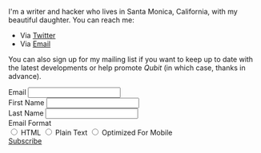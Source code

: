 I'm a writer and hacker who lives in Santa Monica, California, with my beautiful daughter. You can reach me:

* Via [Twitter]
* Via [Email]

[Twitter]:http://twitter.com/finnmack
[Email]:mailto:finn@finnmack.com

You can also sign up for my mailing list if you want to keep up to date with the latest developments or help promote *Qubit* (in which case, thanks in advance).

<!-- Begin MailChimp Signup Form -->
<div id="mc_embed_signup">
  <form action="http://finnmack.us7.list-manage1.com/subscribe/post?u=05b8139d01027563696cffaee&amp;id=d2ff0ab2b5" method="post" id="mc-embedded-subscribe-form" name="mc-embedded-subscribe-form" class="validate" target="_blank" novalidate>
    <div class="mc-field-group">
      <label for="mce-EMAIL">Email</label>
      <input type="email" value="" name="EMAIL" class="required email" id="mce-EMAIL">
    </div>
    <div class="mc-field-group">
      <label for="mce-FNAME">First Name</label>
      <input type="text" value="" name="FNAME" class="" id="mce-FNAME">
    </div>
    <div class="mc-field-group">
      <label for="mce-LNAME">Last Name</label>
      <input type="text" value="" name="LNAME" class="" id="mce-LNAME">
    </div>
    <div class="mc-field-group input-group">
      Email Format<br/>
      <input type="radio" value="html" name="EMAILTYPE" id="mce-EMAILTYPE-0">
      <label for="mce-EMAILTYPE-0">HTML</label>
      <input type="radio" value="text" name="EMAILTYPE" id="mce-EMAILTYPE-1">
      <label for="mce-EMAILTYPE-1">Plain Text</label>
      <input type="radio" value="mobile" name="EMAILTYPE" id="mce-EMAILTYPE-2">
      <label for="mce-EMAILTYPE-2">Optimized For Mobile</label>
    </div>
    <div class="panel">
      <a href="subscribe" class="small success submit button">Subscribe</a>
    </div>
  </form>
</div>

<!--End mc_embed_signup-->